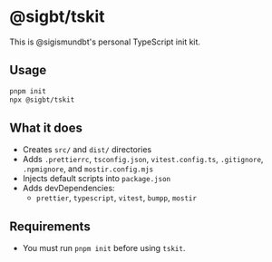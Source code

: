 # @sigbt/tskit

This is @sigismundbt's personal TypeScript init kit.

## Usage

```bash
pnpm init
npx @sigbt/tskit
```

## What it does

- Creates `src/` and `dist/` directories
- Adds `.prettierrc`, `tsconfig.json`, `vitest.config.ts`, `.gitignore`, `.npmignore`, and `mostir.config.mjs`
- Injects default scripts into `package.json`
- Adds devDependencies:
  - `prettier`, `typescript`, `vitest`, `bumpp`, `mostir`

## Requirements

- You must run `pnpm init` before using `tskit`.
